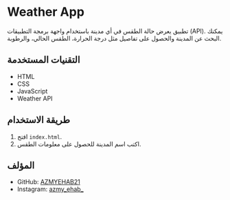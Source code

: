 # Weather App

تطبيق يعرض حالة الطقس في أي مدينة باستخدام واجهة برمجة التطبيقات (API). يمكنك البحث عن المدينة والحصول على تفاصيل مثل درجة الحرارة، الطقس الحالي، والرطوبة.

## التقنيات المستخدمة

- HTML
- CSS
- JavaScript
- Weather API

## طريقة الاستخدام

1. افتح `index.html`.
2. اكتب اسم المدينة للحصول على معلومات الطقس.

## المؤلف

- GitHub: [AZMYEHAB21](https://github.com/AZMYEHAB21)
- Instagram: [azmy_ehab_](https://instagram.com/azmy_ehab_?igshid=MzRlODBiNWFlZA==)
